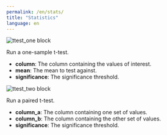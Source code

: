 ```yaml
---
permalink: /en/stats/
title: "Statistics"
language: en
---
```


<img class="block" src="{{page.permalink | append: 'ttest_one.svg' | relative_url}}" alt="ttest_one block"/>

Run a one-sample t-test.

- **column**: The column containing the values of interest.
- **mean**: The mean to test against.
- **significance**: The significance threshold.

<img class="block" src="{{page.permalink | append: 'ttest_two.svg' | relative_url}}" alt="ttest_two block"/>

Run a paired t-test.

- **column_a**: The column containing one set of values.
- **column_b**: The column containing the other set of values.
- **significance**: The significance threshold.
